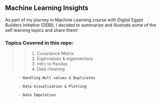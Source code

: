 ## Machine Learning Insights 
As part of my journey in Machine Learning course with Digital Egypt Builders Initiative (DEBI), I decided to summarize and illustrate some of the self learning topics and share them!
### Topics Covered in this repo:
>> 1. Covariance Matrix
>> 2. Eigenvalues & eigenvectors
>> 3. Intro to Pandas
>> 4. Data cleaning 

          - Handling Null values & Duplicates

          - Data Visualization & Plotting 

          - Data Imputation 
